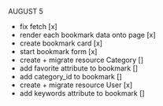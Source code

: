AUGUST 5 
- fix fetch [x]
- render each bookmark data onto page [x]
- create bookmark card [x]
- start bookmark form [x]
- create + migrate resource Category []
- add favorite attribute to bookmark []
- add category_id to bookmark []
- create + migrate resource User [x]
- add keywords attribute to bookmark []